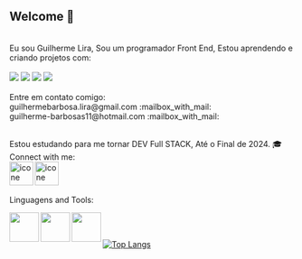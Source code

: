 ## Welcome 👋
<br>
Eu sou Guilherme Lira, Sou um programador Front End, Estou aprendendo e criando projetos com: 
<br>
<br>
<img src="https://img.shields.io/badge/HTML5-E34F26?style=for-the-badge&logo=html5&logoColor=white" />
<img src="https://img.shields.io/badge/CSS3-1572B6?style=for-the-badge&logo=css3&logoColor=white" />
<img src="https://img.shields.io/badge/C%23-239120?style=for-the-badge&logo=c-sharp&logoColor=white"/>
<img src="https://img.shields.io/badge/JavaScript-323330?style=for-the-badge&logo=javascript&logoColor=F7DF1E"/>
<br>
<br> 
Entre em contato comigo: 
<br>
guilhermebarbosa.lira@gmail.com  :mailbox_with_mail:
<br>
guilherme-barbosas11@hotmail.com   :mailbox_with_mail:
<br>
<br>

Estou estudando para me tornar DEV Full STACK, Até o Final de 2024. :mortar_board:
<br>
Connect with me: 
<br>
<a href="https://www.instagram.com/guilherme.b.lira?igsh=MXY0enhqMGp5YXp2eg%3D%3D&utm_source=qr">
  <img align=left alt=icone do instagran width=42px src="https://user-images.githubusercontent.com/74038190/235294013-a33e5c43-a01c-43f6-b44d-a406d8b4ab75.gif"/>
</a>
<a href="http://linkedin.com/in/guilherme-barbosa-83a93a26b">
<img aling=left alt=icone do linkedin width=42px src="https://user-images.githubusercontent.com/74038190/235294012-0a55e343-37ad-4b0f-924f-c8431d9d2483.gif"/>
</a>
<br>
<br> 
Linguagens and Tools:

<img align=left width=52px src="https://img.shields.io/badge/JavaScript-F7DF1E?style=for-the-badge&logo=javascript&logoColor=black"/>
<img align=left width=52px src="https://img.shields.io/badge/TypeScript-007ACC?style=for-the-badge&logo=typescript&logoColor=white"/>
<img align=left width=52px src="https://img.shields.io/badge/.NET-5C2D91?style=for-the-badge&logo=.net&logoColor=white"/>
<br>
<br>

[![Top Langs](https://github-readme-stats.vercel.app/api/top-langs/?username=guibarbosalira)](https://github.com/guibarbosalira/github-readme-stats)
